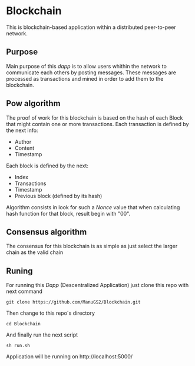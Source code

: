 # Blockchain
This is blockchain-based application within a distributed peer-to-peer network.

## Purpose
Main purpose of this *dapp* is to allow users whithin the network to communicate each others by posting messages. These messages are processed as transactions and mined in order to add them to the blockchain.

## Pow algorithm
The proof of work for this blockchain is based on the hash of each Block that might contain one or more transactions. Each transaction is defined by the next info:
* Author
* Content
* Timestamp

Each block is defined by the next:
* Index
* Transactions
* Timestamp
* Previous block (defined by its hash)

Algorithm consists in look for such a *Nonce* value that when calculating hash function for that block, result begin with "00".


## Consensus algorithm
The consensus for this blockchain is as simple as just select the larger chain as the valid chain

## Runing
For running this *Dapp* (Descentralized Application) just clone this repo with next command

`git clone https://github.com/ManuGS2/Blockchain.git`

Then change to this repo´s directory

`cd Blockchain`

And finally run the next script

`sh run.sh`

Application will be running on http://localhost:5000/